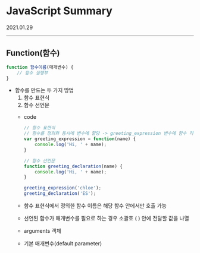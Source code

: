 # JavaScript Summary
2021.01.29

---------------------------------------
## Function(함수)

```jsx
function 함수이름(매개변수) {
	// 함수 실행부
}
```

- 함수를 만드는 두 가지 방법
    1. 함수 표현식
    2. 함수 선언문
    - code

        ```jsx
        // 함수 표현식
        // 함수를 정의와 동시에 변수에 할당 -> greeting_expression 변수에 함수 리터럴을 할당
        var greeting_expression = function(name) {
            console.log('Hi, ' + name);
        }

        // 함수 선언문
        function greeting_declaration(name) {
            console.log('Hi, ' + name);
        }

        greeting_expression('chloe');
        greeting_declaration('ES');
        ```

    - 함수 표현식에서 정의한 함수 이름은 해당 함수 안에서만 호출 가능
    - 선언된 함수가 매개변수를 필요로 하는 경우 소괄호 ( ) 안에 전달할 값을 나열
    - arguments 객체
    - 기본 매개변수(default parameter)
